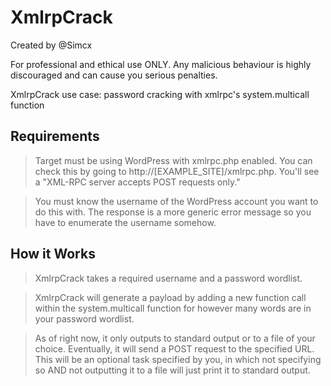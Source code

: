 # XmlrpCrack
Created by @Simcx

For professional and ethical use ONLY. Any malicious behaviour is highly discouraged and can cause you serious penalties.

XmlrpCrack use case: password cracking with xmlrpc's system.multicall function

## Requirements
> Target must be using WordPress with xmlrpc.php enabled. You can check this by going to http://[EXAMPLE_SITE]/xmlrpc.php. You'll see a "XML-RPC server accepts POST requests only."

> You must know the username of the WordPress account you want to do this with. The response is a more generic error message so you have to enumerate the username somehow.

## How it Works
> XmlrpCrack takes a required username and a password wordlist.

> XmlrpCrack will generate a payload by adding a new function call within the system.multicall function for however many words are in your password wordlist.

> As of right now, it only outputs to standard output or to a file of your choice. Eventually, it will send a POST request to the specified URL. This will be an optional task specified by you, in which not specifying so AND not outputting it to a file will just print it to standard output.
